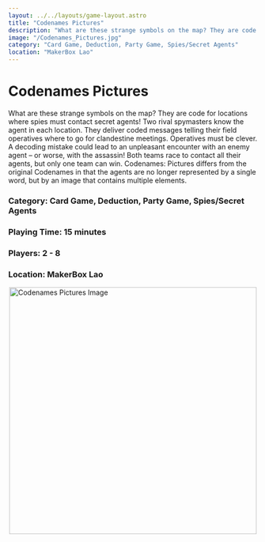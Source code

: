 ```yaml
---
layout: ../../layouts/game-layout.astro
title: "Codenames Pictures"
description: "What are these strange symbols on the map? They are code for locations where spies must contact secret agents!  Two rival spymasters know the agent in each location."
image: "/Codenames_Pictures.jpg"
category: "Card Game, Deduction, Party Game, Spies/Secret Agents"
location: "MakerBox Lao"
---
```

# Codenames Pictures

What are these strange symbols on the map? They are code for locations where spies must contact secret agents!  Two rival spymasters know the agent in each location. They deliver coded messages telling their field operatives where to go for clandestine meetings. Operatives must be clever. A decoding mistake could lead to an unpleasant encounter with an enemy agent &ndash; or worse, with the assassin! Both teams race to contact all their agents, but only one team can win.  Codenames: Pictures differs from the original Codenames in that the agents are no longer represented by a single word, but by an image that contains multiple elements.  

### Category: Card Game, Deduction, Party Game, Spies/Secret Agents

### Playing Time: 15 minutes

### Players: 2 - 8

### Location: MakerBox Lao

<img src="/Codenames_Pictures.jpg" alt="Codenames Pictures Image" width="500" style="display: block; margin: 0 auto">

